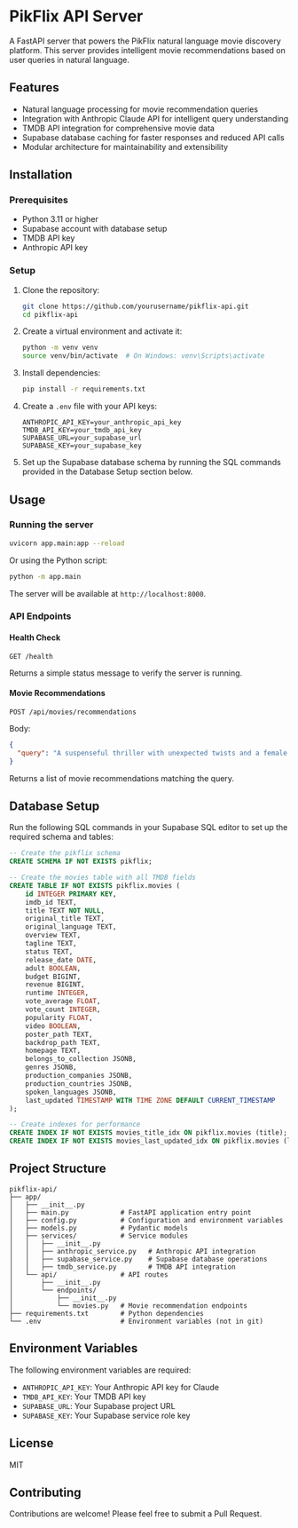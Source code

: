 # PikFlix API Server

A FastAPI server that powers the PikFlix natural language movie discovery platform. This server provides intelligent movie recommendations based on user queries in natural language.

## Features

- Natural language processing for movie recommendation queries
- Integration with Anthropic Claude API for intelligent query understanding
- TMDB API integration for comprehensive movie data
- Supabase database caching for faster responses and reduced API calls
- Modular architecture for maintainability and extensibility

## Installation

### Prerequisites

- Python 3.11 or higher
- Supabase account with database setup
- TMDB API key
- Anthropic API key

### Setup

1. Clone the repository:
   ```bash
   git clone https://github.com/yourusername/pikflix-api.git
   cd pikflix-api
   ```

2. Create a virtual environment and activate it:
   ```bash
   python -m venv venv
   source venv/bin/activate  # On Windows: venv\Scripts\activate
   ```

3. Install dependencies:
   ```bash
   pip install -r requirements.txt
   ```

4. Create a `.env` file with your API keys:
   ```
   ANTHROPIC_API_KEY=your_anthropic_api_key
   TMDB_API_KEY=your_tmdb_api_key
   SUPABASE_URL=your_supabase_url
   SUPABASE_KEY=your_supabase_key
   ```

5. Set up the Supabase database schema by running the SQL commands provided in the Database Setup section below.

## Usage

### Running the server

```bash
uvicorn app.main:app --reload
```

Or using the Python script:

```bash
python -m app.main
```

The server will be available at `http://localhost:8000`.

### API Endpoints

#### Health Check
```
GET /health
```
Returns a simple status message to verify the server is running.

#### Movie Recommendations
```
POST /api/movies/recommendations
```
Body:
```json
{
  "query": "A suspenseful thriller with unexpected twists and a female protagonist"
}
```
Returns a list of movie recommendations matching the query.

## Database Setup

Run the following SQL commands in your Supabase SQL editor to set up the required schema and tables:

```sql
-- Create the pikflix schema
CREATE SCHEMA IF NOT EXISTS pikflix;

-- Create the movies table with all TMDB fields
CREATE TABLE IF NOT EXISTS pikflix.movies (
    id INTEGER PRIMARY KEY,
    imdb_id TEXT,
    title TEXT NOT NULL,
    original_title TEXT,
    original_language TEXT,
    overview TEXT,
    tagline TEXT,
    status TEXT,
    release_date DATE,
    adult BOOLEAN,
    budget BIGINT,
    revenue BIGINT,
    runtime INTEGER,
    vote_average FLOAT,
    vote_count INTEGER,
    popularity FLOAT,
    video BOOLEAN,
    poster_path TEXT,
    backdrop_path TEXT,
    homepage TEXT,
    belongs_to_collection JSONB,
    genres JSONB,
    production_companies JSONB,
    production_countries JSONB,
    spoken_languages JSONB,
    last_updated TIMESTAMP WITH TIME ZONE DEFAULT CURRENT_TIMESTAMP
);

-- Create indexes for performance
CREATE INDEX IF NOT EXISTS movies_title_idx ON pikflix.movies (title);
CREATE INDEX IF NOT EXISTS movies_last_updated_idx ON pikflix.movies (last_updated);
```

## Project Structure

```
pikflix-api/
├── app/
│   ├── __init__.py
│   ├── main.py             # FastAPI application entry point
│   ├── config.py           # Configuration and environment variables
│   ├── models.py           # Pydantic models
│   ├── services/           # Service modules
│   │   ├── __init__.py
│   │   ├── anthropic_service.py   # Anthropic API integration
│   │   ├── supabase_service.py    # Supabase database operations
│   │   ├── tmdb_service.py        # TMDB API integration
│   └── api/                # API routes
│       ├── __init__.py
│       └── endpoints/
│           ├── __init__.py
│           └── movies.py   # Movie recommendation endpoints
├── requirements.txt        # Python dependencies
└── .env                    # Environment variables (not in git)
```

## Environment Variables

The following environment variables are required:

- `ANTHROPIC_API_KEY`: Your Anthropic API key for Claude
- `TMDB_API_KEY`: Your TMDB API key
- `SUPABASE_URL`: Your Supabase project URL
- `SUPABASE_KEY`: Your Supabase service role key

## License

MIT

## Contributing

Contributions are welcome! Please feel free to submit a Pull Request.